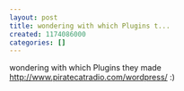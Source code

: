 ```yaml
---
layout: post
title: wondering with which Plugins t...
created: 1174086000
categories: []
---
```

wondering with which Plugins they made http://www.piratecatradio.com/wordpress/ :)

